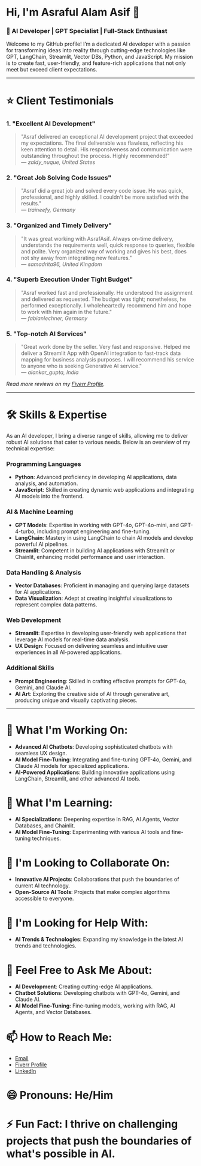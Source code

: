 # Hi, I'm Asraful Alam Asif 👋

### 🚀 AI Developer | GPT Specialist | Full-Stack Enthusiast

Welcome to my GitHub profile! I’m a dedicated AI developer with a passion for transforming ideas into reality through cutting-edge technologies like GPT, LangChain, Streamlit, Vector DBs, Python, and JavaScript. My mission is to create fast, user-friendly, and feature-rich applications that not only meet but exceed client expectations.

* * *

# ⭐ Client Testimonials

### 1. **"Excellent AI Development"**
> "Asraf delivered an exceptional AI development project that exceeded my expectations. The final deliverable was flawless, reflecting his keen attention to detail. His responsiveness and communication were outstanding throughout the process. Highly recommended!"  
> — _zaldy_nuque, United States_

### 2. **"Great Job Solving Code Issues"**
> "Asraf did a great job and solved every code issue. He was quick, professional, and highly skilled. I couldn't be more satisfied with the results."  
> — _traineefy, Germany_

### 3. **"Organized and Timely Delivery"**
> "It was great working with AsrafAsif. Always on-time delivery, understands the requirements well, quick response to queries, flexible and polite. Very organized way of working and gives his best, does not shy away from integrating new features."  
> — _samadrita96, United Kingdom_

### 4. **"Superb Execution Under Tight Budget"**
> "Asraf worked fast and professionally. He understood the assignment and delivered as requested. The budget was tight; nonetheless, he performed exceptionally. I wholeheartedly recommend him and hope to work with him again in the future."  
> — _fabianlechner, Germany_

### 5. **"Top-notch AI Services"**
> "Great work done by the seller. Very fast and responsive. Helped me deliver a Streamlit App with OpenAI integration to fast-track data mapping for business analysis purposes. I will recommend his service to anyone who is seeking Generative AI service."  
> — _alankar_gupta, India_

_Read more reviews on my [Fiverr Profile](https://www.fiverr.com/asraf2asif_fvrr)._

* * *

# 🛠️ Skills & Expertise

As an AI developer, I bring a diverse range of skills, allowing me to deliver robust AI solutions that cater to various needs. Below is an overview of my technical expertise:

### **Programming Languages**
- **Python**: Advanced proficiency in developing AI applications, data analysis, and automation.
- **JavaScript**: Skilled in creating dynamic web applications and integrating AI models into the frontend.

### **AI & Machine Learning**
- **GPT Models**: Expertise in working with GPT-4o, GPT-4o-mini, and GPT-4-turbo, including prompt engineering and fine-tuning.
- **LangChain**: Mastery in using LangChain to chain AI models and develop powerful AI pipelines.
- **Streamlit**: Competent in building AI applications with Streamlit or Chainlit, enhancing model performance and user interaction.

### **Data Handling & Analysis**
- **Vector Databases**: Proficient in managing and querying large datasets for AI applications.
- **Data Visualization**: Adept at creating insightful visualizations to represent complex data patterns.

### **Web Development**
- **Streamlit**: Expertise in developing user-friendly web applications that leverage AI models for real-time data analysis.
- **UX Design**: Focused on delivering seamless and intuitive user experiences in all AI-powered applications.

### **Additional Skills**
- **Prompt Engineering**: Skilled in crafting effective prompts for GPT-4o, Gemini, and Claude AI.
- **AI Art**: Exploring the creative side of AI through generative art, producing unique and visually captivating pieces.

* * *

# 🔭 What I'm Working On:
- **Advanced AI Chatbots**: Developing sophisticated chatbots with seamless UX design.
- **AI Model Fine-Tuning**: Integrating and fine-tuning GPT-4o, Gemini, and Claude AI models for specialized applications.
- **AI-Powered Applications**: Building innovative applications using LangChain, Streamlit, and other advanced AI tools.

# 🌱 What I'm Learning:
- **AI Specializations**: Deepening expertise in RAG, AI Agents, Vector Databases, and Chainlit.
- **AI Model Fine-Tuning**: Experimenting with various AI tools and fine-tuning techniques.

# 👯 I'm Looking to Collaborate On:
- **Innovative AI Projects**: Collaborations that push the boundaries of current AI technology.
- **Open-Source AI Tools**: Projects that make complex algorithms accessible to everyone.

# 🤔 I'm Looking for Help With:
- **AI Trends & Technologies**: Expanding my knowledge in the latest AI trends and technologies.

# 💬 Feel Free to Ask Me About:
- **AI Development**: Creating cutting-edge AI applications.
- **Chatbot Solutions**: Developing chatbots with GPT-4o, Gemini, and Claude AI.
- **AI Model Fine-Tuning**: Fine-tuning models, working with RAG, AI Agents, and Vector Databases.

# 📫 How to Reach Me:
- [Email](mailto:asraf@example.com)
- [Fiverr Profile](https://www.fiverr.com/asraf2asif_fvrr)
- [LinkedIn](https://www.linkedin.com/in/asraf-asif/)

# 😄 Pronouns: He/Him

# ⚡ Fun Fact: I thrive on challenging projects that push the boundaries of what's possible in AI.

